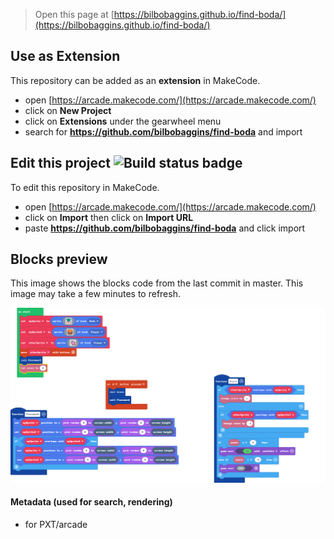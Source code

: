  


> Open this page at [https://bilbobaggins.github.io/find-boda/](https://bilbobaggins.github.io/find-boda/)

## Use as Extension

This repository can be added as an **extension** in MakeCode.

* open [https://arcade.makecode.com/](https://arcade.makecode.com/)
* click on **New Project**
* click on **Extensions** under the gearwheel menu
* search for **https://github.com/bilbobaggins/find-boda** and import

## Edit this project ![Build status badge](https://github.com/bilbobaggins/find-boda/workflows/MakeCode/badge.svg)

To edit this repository in MakeCode.

* open [https://arcade.makecode.com/](https://arcade.makecode.com/)
* click on **Import** then click on **Import URL**
* paste **https://github.com/bilbobaggins/find-boda** and click import

## Blocks preview

This image shows the blocks code from the last commit in master.
This image may take a few minutes to refresh.

![A rendered view of the blocks](https://github.com/bilbobaggins/find-boda/raw/master/.github/makecode/blocks.png)

#### Metadata (used for search, rendering)

* for PXT/arcade
<script src="https://makecode.com/gh-pages-embed.js"></script><script>makeCodeRender("{{ site.makecode.home_url }}", "{{ site.github.owner_name }}/{{ site.github.repository_name }}");</script>
